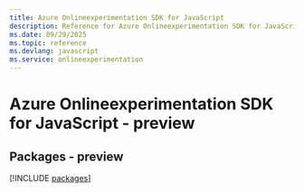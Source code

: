 ```yaml
---
title: Azure Onlineexperimentation SDK for JavaScript
description: Reference for Azure Onlineexperimentation SDK for JavaScript
ms.date: 09/29/2025
ms.topic: reference
ms.devlang: javascript
ms.service: onlineexperimentation
---
```

# Azure Onlineexperimentation SDK for JavaScript - preview
## Packages - preview
[!INCLUDE [packages](onlineexperimentation-index.md)]